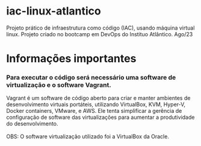 # iac-linux-atlantico
Projeto prático de infraestrutura como código (IAC), usando máquina virtual linux. Projeto criado no bootcamp em DevOps do Instituo Atlântico. Ago/23

<h1>Informações importantes</h1>

<h3>Para executar o código será necessário uma software de virtualização e o software Vagrant.</h3>
Vagrant é um software de código aberto para criar e manter ambientes de desenvolvimento virtuais portáteis, utilizando VirtualBox, KVM, Hyper-V, Docker containers, VMware, e AWS. Ele tenta simplificar a gerência de configuração de software das virtualizações para aumentar a produtividade do desenvolvimento.
<br/>
<br/>
OBS: O software virtualização utilizado foi a VirtualBox da Oracle.
